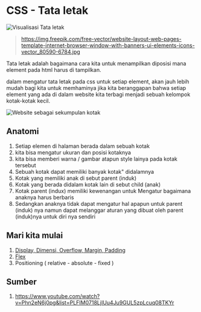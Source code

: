 # CSS - Tata letak

![Visualisasi Tata letak](https://img.freepik.com/free-vector/website-layout-web-pages-template-internet-browser-window-with-banners-ui-elements-icons-vector_80590-6784.jpg)

> https://img.freepik.com/free-vector/website-layout-web-pages-template-internet-browser-window-with-banners-ui-elements-icons-vector_80590-6784.jpg

Tata letak adalah bagaimana cara kita untuk menampilkan diposisi mana element pada html harus di tampilkan.

dalam mengatur tata letak pada css untuk setiap element, akan jauh lebih mudah bagi kita untuk memhaminya jika kita beranggapan bahwa setiap
element yang ada di dalam website kita terbagi menjadi sebuah kelompok kotak-kotak kecil.

![Website sebagai sekumpulan kotak](https://i.postimg.cc/3rm1cZSw/Screenshot-Capture-2022-06-03-23-36-33.png )

## Anatomi

1. Setiap elemen di halaman berada dalam sebuah kotak
2. kita bisa mengatur ukuran dan posisi kotaknya
3. kita bisa memberi warna / gambar atapun style lainya pada kotak tersebut
4. Sebuah kotak dapat memiliki banyak kotak" didalamnya
5. Kotak yang memiliki anak di sebut parent (induk)
6. Kotak yang berada didalam kotak lain di sebut child (anak)
7. Kotak parent (indux) memiliki kewenangan untuk Mengatur bagaimana anaknya harus berbaris
8. Sedangkan anaknya tidak dapat mengatur hal apapun untuk parent (induk) nya namun dapat melanggar aturan yang dibuat oleh parent (induk)nya untuk diri nya sendiri

## Mari kita mulai

1. [Display, Dimensi, Overflow, Margin, Padding](./display.md)
2. [Flex](./flex.md) 
3. Positioning ( relative - absolute - fixed )


## Sumber

1. https://www.youtube.com/watch?v=Phn2eN6j0pg&list=PLFIM0718LjIUu4Ju9GUL5zpLcuq08TKYr
